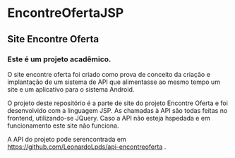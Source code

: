 # EncontreOfertaJSP
## Site Encontre Oferta
### Este é um projeto acadêmico.

O site encontre oferta foi criado como prova de conceito da criação e implantação de um sistema de API que alimentasse ao mesmo tempo um site e um aplicativo para o sistema Android.

O projeto deste repositório é a parte de site do projeto Encontre Oferta e foi desenvolvido com a linguagem JSP.
As chamadas à API são todas feitas no frontend, utilizando-se JQuery.
Caso a API não esteja hspedada e em funcionamento este site não funciona.

A API do projeto pode serencontrada em https://github.com/LeonardoLpds/api-encontreoferta .

